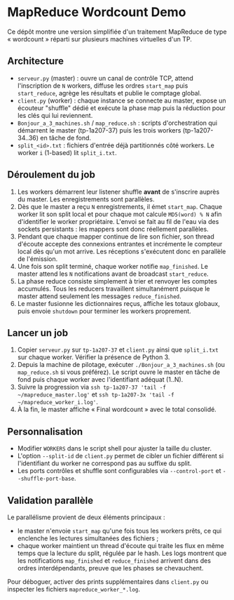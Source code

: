 # MapReduce Wordcount Demo

Ce dépôt montre une version simplifiée d'un traitement MapReduce de type
« wordcount » réparti sur plusieurs machines virtuelles d'un TP.

## Architecture

- `serveur.py` (master) : ouvre un canal de contrôle TCP, attend
  l'inscription de `N` workers, diffuse les ordres `start_map` puis
  `start_reduce`, agrège les résultats et publie le comptage global.
- `client.py` (worker) : chaque instance se connecte au master, expose un
  écouteur "shuffle" dédié et exécute la phase map puis la réduction pour
  les clés qui lui reviennent.
- `Bonjour_a_3_machines.sh` / `map_reduce.sh` : scripts d'orchestration qui
  démarrent le master (tp-1a207-37) puis les trois workers
  (tp-1a207-34..36) en tâche de fond.
- `split_<id>.txt` : fichiers d'entrée déjà partitionnés côté workers. Le
  worker `i` (1-based) lit `split_i.txt`.

## Déroulement du job

1. Les workers démarrent leur listener shuffle **avant** de s'inscrire
   auprès du master. Les enregistrements sont parallèles.
2. Dès que le master a reçu `N` enregistrements, il émet `start_map`.
   Chaque worker lit son split local et pour chaque mot calcule `MD5(word)
   % N` afin d'identifier le worker propriétaire. L'envoi se fait au fil de
   l'eau via des sockets persistants : les mappers sont donc réellement
   parallèles.
3. Pendant que chaque mapper continue de lire son fichier, son thread
   d'écoute accepte des connexions entrantes et incrémente le compteur
   local dès qu'un mot arrive. Les réceptions s'exécutent donc en parallèle
   de l'émission.
4. Une fois son split terminé, chaque worker notifie `map_finished`. Le
   master attend les `N` notifications avant de broadcast `start_reduce`.
5. La phase reduce consiste simplement à trier et renvoyer les comptes
   accumulés. Tous les reducers travaillent simultanément puisque le master
   attend seulement les messages `reduce_finished`.
6. Le master fusionne les dictionnaires reçus, affiche les totaux globaux,
   puis envoie `shutdown` pour terminer les workers proprement.

## Lancer un job

1. Copier `serveur.py` sur `tp-1a207-37` et `client.py` ainsi que
   `split_i.txt` sur chaque worker. Vérifier la présence de Python 3.
2. Depuis la machine de pilotage, exécuter `./Bonjour_a_3_machines.sh` (ou
   `map_reduce.sh` si vous préférez). Le script ouvre le master en tâche de
   fond puis chaque worker avec l'identifiant adéquat (1..N).
3. Suivre la progression via `ssh tp-1a207-37 'tail -f ~/mapreduce_master.log'`
   et `ssh tp-1a207-3x 'tail -f ~/mapreduce_worker_i.log'`.
4. À la fin, le master affiche « Final wordcount » avec le total consolidé.

## Personnalisation

- Modifier `WORKERS` dans le script shell pour ajuster la taille du cluster.
- L'option `--split-id` de `client.py` permet de cibler un fichier différent
  si l'identifiant du worker ne correspond pas au suffixe du split.
- Les ports contrôles et shuffle sont configurables via `--control-port` et
  `--shuffle-port-base`.

## Validation parallèle

Le parallélisme provient de deux éléments principaux :

- le master n'envoie `start_map` qu'une fois tous les workers prêts, ce qui
  enclenche les lectures simultanées des fichiers ;
- chaque worker maintient un thread d'écoute qui traite les flux en même
  temps que la lecture du split, régulée par le hash. Les logs montrent que
  les notifications `map_finished` et `reduce_finished` arrivent dans des
  ordres interdépendants, preuve que les phases se chevauchent.

Pour déboguer, activer des prints supplémentaires dans `client.py` ou
inspecter les fichiers `mapreduce_worker_*.log`.
